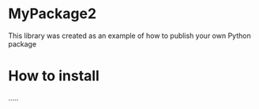 # MyPackage2
This library was created as an example of how to publish your own Python package

# How to install
.....